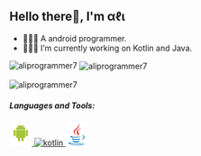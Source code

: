 
<h2>Hello there👋, I'm αℓι</h2>

<!--
<p align="left"> <img src="https://komarev.com/ghpvc/?username=aliprogrammer7&label=Profile%20views&color=129e00&style=plastic" alt="aliprogrammer7" /> </p>
-->

- 🙋🏻‍♂ A android programmer.
- 🧑🏻‍💻‌ I’m currently working on Kotlin and Java.
<!--- 📚 I’m currently learning Html, Css, Bootstrap and Javascript.-->


<p><img align="left" src="https://github-readme-stats.vercel.app/api/top-langs?username=aliprogrammer7&show_icons=true&locale=en&layout=compact" alt="aliprogrammer7" /></p>

<p>&nbsp;<img align="center" src="https://github-readme-stats.vercel.app/api?username=aliprogrammer7&show_icons=true&locale=en" alt="aliprogrammer7" /></p>

<p><img align="center" src="https://github-readme-streak-stats.herokuapp.com/?user=aliprogrammer7&" alt="aliprogrammer7" /></p>


<h5 align="left">Languages and Tools:</h5>
<p align="left"> <a href="https://developer.android.com" target="_blank"> <img src="https://raw.githubusercontent.com/devicons/devicon/master/icons/android/android-original-wordmark.svg" alt="android" width="40" height="40"/> </a> <a href="https://www.java.com" target="_blank"> <img src="https://www.vectorlogo.zone/logos/kotlinlang/kotlinlang-icon.svg" alt="kotlin" width="40" height="40"/> </a> 
 <img src="https://raw.githubusercontent.com/devicons/devicon/master/icons/java/java-original.svg" alt="java" width="40" height="40"/> </a> <a href="https://kotlinlang.org" target="_blank"></p>
